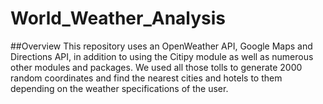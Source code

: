 # World_Weather_Analysis
##Overview 
 This repository uses an OpenWeather API, Google Maps and Directions API, in addition to using the Citipy module as well as numerous other modules and packages.
We used all those tolls to generate 2000 random coordinates and find the nearest cities and hotels to them depending on the weather specifications of the user. 
